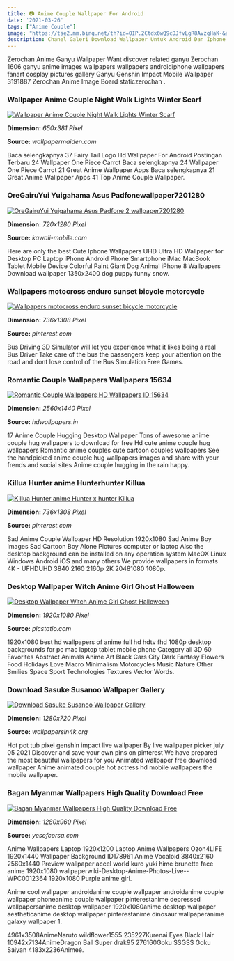 ```yaml
---
title: 📷 Anime Couple Wallpaper For Android
date: '2021-03-26'
tags: ["Anime Couple"]
image: "https://tse2.mm.bing.net/th?id=OIP.2Ctdx6wQ9cDJfvLgR8AvzgHaK-&amp;pid=15.1"
description: Chanel Galeri Download Wallpaper Untuk Android Dan Iphone Ilustrasi Karakter Seni Anime Seni Gelap 30 Group Whatsapp Cute Cartoon Anime Love Cool Wallpapers 
---
```




Zerochan Anime Ganyu Wallpaper Want discover related ganyu Zerochan 1606 ganyu anime images wallpapers wallpapers androidiphone wallpapers fanart cosplay pictures gallery Ganyu Genshin Impact Mobile Wallpaper 3191887 Zerochan Anime Image Board staticzerochan .



### Wallpaper Anime Couple Night Walk Lights Winter Scarf 

[![Wallpaper Anime Couple Night Walk Lights Winter Scarf ](http://www.wallpapermaiden.com/image/2020/01/13/anime-couple-night-walk-lights-winter-scarf-romantic-blonde-anime-37595-resized.jpeg)](http://www.wallpapermaiden.com/image/2020/01/13/anime-couple-night-walk-lights-winter-scarf-romantic-blonde-anime-37595-resized.jpeg)


**Dimension:** _650x381 Pixel_ 

**Source:** _wallpapermaiden.com_ 


Baca selengkapnya 37 Fairy Tail Logo Hd Wallpaper For Android Postingan Terbaru 24 Wallpaper One Piece Carrot Baca selengkapnya 24 Wallpaper One Piece Carrot 21 Great Anime Wallpaper Apps Baca selengkapnya 21 Great Anime Wallpaper Apps 41 Top Anime Couple Wallpaper.


### OreGairuYui Yuigahama Asus Padfonewallpaper7201280 

[![OreGairuYui Yuigahama Asus Padfone 2 wallpaper7201280 ](https://kawaii-mobile.com/wp-content/uploads/2013/09/OreGairu.Yui-Yuigahama-Asus-Padfone-2-wallpaper.720x1280.jpg)](https://kawaii-mobile.com/wp-content/uploads/2013/09/OreGairu.Yui-Yuigahama-Asus-Padfone-2-wallpaper.720x1280.jpg)


**Dimension:** _720x1280 Pixel_ 

**Source:** _kawaii-mobile.com_ 


Here are only the best Cute Iphone Wallpapers UHD Ultra HD Wallpaper for Desktop PC Laptop iPhone Android Phone Smartphone iMac MacBook Tablet Mobile Device Colorful Paint Giant Dog Animal iPhone 8 Wallpapers Download wallpaper 1350x2400 dog puppy funny snow.


### Wallpapers motocross enduro sunset bicycle motorcycle 

[![Wallpapers motocross enduro sunset bicycle motorcycle ](https://i.pinimg.com/736x/a3/51/8c/a3518c8ee453ea5adc664baf2152f67b.jpg)](https://i.pinimg.com/736x/a3/51/8c/a3518c8ee453ea5adc664baf2152f67b.jpg)


**Dimension:** _736x1308 Pixel_ 

**Source:** _pinterest.com_ 


Bus Driving 3D Simulator will let you experience what it likes being a real Bus Driver Take care of the bus the passengers keep your attention on the road and dont lose control of the Bus Simulation Free Games.


### Romantic Couple Wallpapers Wallpapers 15634

[![Romantic Couple Wallpapers  HD Wallpapers  ID 15634](http://www.hdwallpapers.in/download/romantic_couple-2560x1440.jpg)](http://www.hdwallpapers.in/download/romantic_couple-2560x1440.jpg)


**Dimension:** _2560x1440 Pixel_ 

**Source:** _hdwallpapers.in_ 


17 Anime Couple Hugging Desktop Wallpaper Tons of awesome anime couple hug wallpapers to download for free Hd cute anime couple hug wallpapers Romantic anime couples cute cartoon couples wallpapers See the handpicked anime couple hug wallpapers images and share with your frends and social sites Anime couple hugging in the rain happy.


### Killua Hunter anime Hunterhunter Killua

[![Killua  Hunter anime Hunter x hunter Killua](https://i.pinimg.com/736x/d6/a3/39/d6a339cafeacbcc94bc38dadda420bfe--life.jpg)](https://i.pinimg.com/736x/d6/a3/39/d6a339cafeacbcc94bc38dadda420bfe--life.jpg)


**Dimension:** _736x1308 Pixel_ 

**Source:** _pinterest.com_ 


Sad Anime Couple Wallpaper HD Resolution 1920x1080 Sad Anime Boy Images Sad Cartoon Boy Alone Pictures computer or laptop Also the desktop background can be installed on any operation system MacOX Linux Windows Android iOS and many others We provide wallpapers in formats 4K - UFHDUHD 3840 2160 2160p 2K 20481080 1080p.


### Desktop Wallpaper Witch Anime Girl Ghost Halloween 

[![Desktop Wallpaper Witch Anime Girl Ghost Halloween ](https://picstatio.com/download/1920x1080/5971b2/witch-anime-girl-ghost-halloween-night.jpg)](https://picstatio.com/download/1920x1080/5971b2/witch-anime-girl-ghost-halloween-night.jpg)


**Dimension:** _1920x1080 Pixel_ 

**Source:** _picstatio.com_ 


1920x1080 best hd wallpapers of anime full hd hdtv fhd 1080p desktop backgrounds for pc mac laptop tablet mobile phone Category all 3D 60 Favorites Abstract Animals Anime Art Black Cars City Dark Fantasy Flowers Food Holidays Love Macro Minimalism Motorcycles Music Nature Other Smilies Space Sport Technologies Textures Vector Words.


### Download Sasuke Susanoo Wallpaper Gallery

[![Download Sasuke Susanoo Wallpaper Gallery](http://www.wallpapersin4k.org/wp-content/uploads/2017/04/Sasuke-Susanoo-Wallpaper-23.jpg)](http://www.wallpapersin4k.org/wp-content/uploads/2017/04/Sasuke-Susanoo-Wallpaper-23.jpg)


**Dimension:** _1280x720 Pixel_ 

**Source:** _wallpapersin4k.org_ 


Hot pot tub pixel genshin impact live wallpaper By live wallpaper picker july 05 2021 Discover and save your own pins on pinterest We have prepared the most beautiful wallpapers for you Animated wallpaper free download wallpaper Anime animated couple hot actress hd mobile wallpapers the mobile wallpaper.


### Bagan Myanmar Wallpapers High Quality Download Free

[![Bagan Myanmar Wallpapers High Quality  Download Free](http://yesofcorsa.com/wp-content/uploads/2016/10/Bagan-Myanmar-Wallpaper-Download.jpeg)](http://yesofcorsa.com/wp-content/uploads/2016/10/Bagan-Myanmar-Wallpaper-Download.jpeg)


**Dimension:** _1280x960 Pixel_ 

**Source:** _yesofcorsa.com_ 



Anime Wallpapers Laptop 1920x1200 Laptop Anime Wallpapers Ozon4LIFE 1920x1440 Wallpaper Background ID178961 Anime Vocaloid 3840x2160 2560x1440 Preview wallpaper accel world kuro yuki hime brunette face anime 1920x1080 wallpaperwiki-Desktop-Anime-Photos-Live--WPC0012364 1920x1080 Purple anime girl.


Anime cool wallpaper androidanime couple wallpaper androidanime couple wallpaper phoneanime couple wallpaper pinterestanime depressed wallpapersanime desktop wallpaper 1920x1080anime desktop wallpaper aestheticanime desktop wallpaper pinterestanime dinosaur wallpaperanime galaxy wallpaper 1.


4961x3508AnimeNaruto wildflower1555 235227Kurenai Eyes Black Hair 10942x7134AnimeDragon Ball Super drak95 276160Goku SSGSS Goku Saiyan 4183x2236Animeé.




